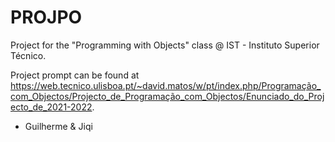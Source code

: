 # PROJPO

Project for the "Programming with Objects" class @ IST - Instituto Superior Técnico.

Project prompt can be found at https://web.tecnico.ulisboa.pt/~david.matos/w/pt/index.php/Programação_com_Objectos/Projecto_de_Programação_com_Objectos/Enunciado_do_Projecto_de_2021-2022.

- Guilherme & Jiqi
